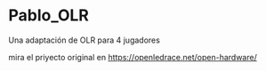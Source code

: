 # Pablo_OLR

Una adaptación de OLR para 4 jugadores

mira el priyecto original en https://openledrace.net/open-hardware/
